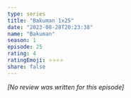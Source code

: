 ```yaml
---
type: series
title: "Bakuman 1x25"
date: "2023-08-28T20:23:38"
name: "Bakuman"
season: 1
episode: 25
rating: 4
ratingEmoji: ⭐️⭐️⭐️⭐️
share: false
---
```


_[No review was written for this episode]_
